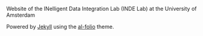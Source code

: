 Website of the INelligent Data Integration Lab (INDE Lab) at the University of Amsterdam


Powered by [Jekyll](http://jekyllrb.com/) using the [al-folio](https://github.com/alshedivat/al-folio) theme. 

